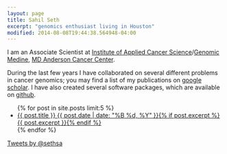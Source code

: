 ```yaml
---
layout: page
title: Sahil Seth
excerpt: "genomics enthusiast living in Houston"
modified: 2014-08-08T19:44:38.564948-04:00
---
```



I am an Associate Scientist at [Institute of Applied Cancer Science](http://www.mdanderson.org/education-and-research/departments-programs-and-labs/programs-centers-institutes/institute-for-applied-cancer-science/index.html)/[Genomic Medine](http://www.mdanderson.org/education-and-research/departments-programs-and-labs/departments-and-divisions/genomic-medicine/index.html), [MD Anderson Cancer Center](http://www.cancermoonshots.org/research/).

During the last few years I have collaborated on several different problems in cancer genomics; you may find a list of my publications on [google scholar](https://scholar.google.com/citations?user=aXwxLwEAAAAJ). I have also created several software packages, which are available on [github](http://github.com/sahilseth).


<ul class="post-list">
{% for post in site.posts limit:5 %}
  <li><article><a href="{{ site.url }}{{ post.url }}">{{ post.title }} <span class="entry-date"><time datetime="{{ post.date | date_to_xmlschema }}">{{ post.date | date: "%B %d, %Y" }}</time></span>{% if post.excerpt %} <span class="excerpt">{{ post.excerpt }}</span>{% endif %}</a></article></li>
{% endfor %}
</ul>

<p></p>
<a class="twitter-timeline" href="https://twitter.com/sethsa" data-widget-id="668688191826694144">Tweets by @sethsa</a>
<script>
!function(d,s,id){var js,fjs=d.getElementsByTagName(s)[0],p=/^http:/.test(d.location)?'http':'https';
if(!d.getElementById(id)){
  js=d.createElement(s);
  js.id=id;js.src=p+"://platform.twitter.com/widgets.js";
  fjs.parentNode.insertBefore(js,fjs);
  }}(document,"script","twitter-wjs");
</script>
